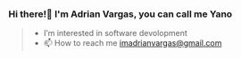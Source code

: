 
### Hi there!👋 I'm Adrian Vargas, you can call me Yano

> -  I’m interested in software devolopment
> - 📫 How to reach me imadrianvargas@gmail.com

